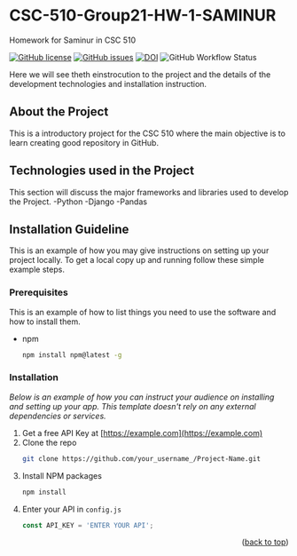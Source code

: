 # CSC-510-Group21-HW-1-SAMINUR

Homework for Saminur in CSC 510

[![GitHub license](https://img.shields.io/github/license/saminur/CSC-510-Group21-HW-1-SAMINUR?style=plastic)](https://github.com/saminur/CSC-510-Group21-HW-1-SAMINUR/blob/main/LICENSE.md)
[![GitHub issues](https://img.shields.io/github/issues/landog893/CSC-510-Group-21-HW-1?style=plastic)](https://github.com/saminur/CSC-510-Group21-HW-1-SAMINUR/issues)
[![DOI](https://zenodo.org/badge/528489840.svg)](https://zenodo.org/badge/latestdoi/528489840)
![GitHub Workflow Status](https://img.shields.io/github/workflow/status/saminur/CSC-510-Group21-HW-1-SAMINUR/CI?style=plastic)


Here we will see theth einstrocution to the project and the details of the development technologies and installation instruction.

## About the Project

This is a introductory project for the CSC 510 where the main objective is to learn creating good repository in GitHub.

## Technologies used in the Project

This section will discuss the major frameworks and libraries used to develop the Project. 
-Python
-Django
-Pandas

## Installation Guideline

This is an example of how you may give instructions on setting up your project locally.
To get a local copy up and running follow these simple example steps.

### Prerequisites

This is an example of how to list things you need to use the software and how to install them.
* npm
  ```sh
  npm install npm@latest -g
  ```

### Installation

_Below is an example of how you can instruct your audience on installing and setting up your app. This template doesn't rely on any external dependencies or services._

1. Get a free API Key at [https://example.com](https://example.com)
2. Clone the repo
   ```sh
   git clone https://github.com/your_username_/Project-Name.git
   ```
3. Install NPM packages
   ```sh
   npm install
   ```
4. Enter your API in `config.js`
   ```js
   const API_KEY = 'ENTER YOUR API';
   ```

<p align="right">(<a href="#readme-top">back to top</a>)</p>
